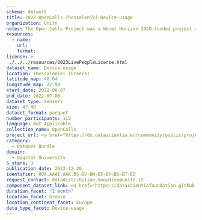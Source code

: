 ```yaml
---
schema: default
title: 2022-OpenCalls-Thessaloniki-Device-usage
organization: Unitn
notes: The Open Calls Project was a Wenet Horizon 2020-funded project with the goal of developing a diversity-aware, machine-mediated paradigm for social interactions. It collected information on the diversity and social contribution activities of the students at the University of Thessaly (UTH) in Greece. The purpose of this research was to gather and study the diversity of students (in terms of subject and level of study, age, gender, personality traits, moral and social values, beliefs, and attitudes towards others and life) participating in social contribution activities. The i-Log application was used to collect sensor data and time diaries from participants over the course of the study. Two questionnaires were also administered to respondents to gather demographic, profiling data, and student career information.
resources:
  - name: 
    url: 
    format: 
license: >-
 ./../../resources/2023LivePeopleLicense.html
dataset_name: Device-usage
location: Thessaloniki (Greece)
latitude_map: 40.64
longitude_map: 22.94
start_date: 2022-06-07
end_date: 2022-07-06
dataset_type: Sensors
size: 47 MB
dataset_format: parquet
number_participants: 112
language: Not Applicable
collection_name: OpenCalls
project_url: <a href="https://ds.datascientia.eu/community/public/projects/1e465a20-1650-42f7-88d4-d7b1b8ed6bb5">https://ds.datascientia.eu/community/public/projects/1e465a20-1650-42f7-88d4-d7b1b8ed6bb5</a>
category: 
  - Dataset Bundle
domain: 
  - Digital University
5_stars: 3
publication_date: 2023-12-20
identifier: 006.AAAI.AAK.BS-BV-BW-BX-BY-BU-BT-BZ
request_contact: datadistribution.knowdive@unitn.it
component_dataset_link: <a href="https://datascientiafoundation.github.io/LivePeople/datasets/2022-OC2-Thessaloniki-Airplane%20Mode%20Event/">2022-OC2-Thessaloniki-Airplane Mode Event</a>, <a href="https://datascientiafoundation.github.io/LivePeople/datasets/2022-OC2-Thessaloniki-Battery%20Monitoring%20Log/">2022-OC2-Thessaloniki-Battery Monitoring Log</a>, <a href="https://datascientiafoundation.github.io/LivePeople/datasets/2022-OC2-Thessaloniki-Batterycharge%20Event/">2022-OC2-Thessaloniki-Batterycharge Event</a>, <a href="https://datascientiafoundation.github.io/LivePeople/datasets/2022-OC2-Thessaloniki-Doze%20Event/">2022-OC2-Thessaloniki-Doze Event</a>, <a href="https://datascientiafoundation.github.io/LivePeople/datasets/2022-OC2-Thessaloniki-Ring%20Mode%20Event/">2022-OC2-Thessaloniki-Ring Mode Event</a>, <a href="https://datascientiafoundation.github.io/LivePeople/datasets/2022-OC2-Thessaloniki-Screen%20Event/">2022-OC2-Thessaloniki-Screen Event</a>, <a href="https://datascientiafoundation.github.io/LivePeople/datasets/2022-OC2-Thessaloniki-Touch%20Event/">2022-OC2-Thessaloniki-Touch Event</a>, <a href="https://datascientiafoundation.github.io/LivePeople/datasets/2022-OC2-Thessaloniki-User%20Presence%20Event/">2022-OC2-Thessaloniki-User Presence Event</a>
duration_facet: "1 month"
location_facet: Greece
location_continent_facet: Europe
data_type_facet: Device-usage
---
```

